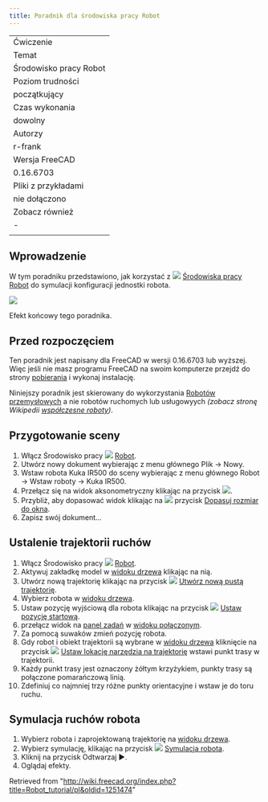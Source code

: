 ```yaml
---
title: Poradnik dla środowiska pracy Robot
---
```

|  |
| --- |
| Ćwiczenie |
| Temat |
| Środowisko pracy Robot |
| Poziom trudności |
| początkujący |
| Czas wykonania |
| dowolny |
| Autorzy |
| r-frank |
| Wersja FreeCAD |
| 0.16.6703 |
| Pliki z przykładami |
| nie dołączono |
| Zobacz również |
| *-* |
|  |

## Wprowadzenie

W tym poradniku przedstawiono, jak korzystać z ![](/images/Workbench_Robot.svg) [Środowiska pracy Robot](/Robot_Workbench/pl "Robot Workbench/pl") do symulacji konfiguracji jednostki robota.

![](/images/Robot_Tutorial_RobotSimulation.gif)

Efekt końcowy tego poradnika.

## Przed rozpoczęciem

Ten poradnik jest napisany dla FreeCAD w wersji 0.16.6703 lub wyższej. Więc jeśli nie masz programu FreeCAD na swoim
komputerze przejdź do strony [pobierania](/Download "Download") i wykonaj instalację.

Niniejszy poradnik jest skierowany do wykorzystania [Robotów przemysłowych](http://en.wikipedia.org/wiki/Industrial_robot)
a nie robotów ruchomych lub usługowyych *(zobacz stronę Wikipedii [współczesne roboty](http://en.wikipedia.org/wiki/Robot#Modern_robots))*.

## Przygotowanie sceny

1. Włącz Środowisko pracy ![](/images/Workbench_Robot.svg) [Robot](/Robot_Workbench/pl "Robot Workbench/pl").
2. Utwórz nowy dokument wybierając z menu głównego Plik → Nowy.
3. Wstaw robota Kuka IR500 do sceny wybierając z menu głównego Robot → Wstaw roboty → Kuka IR500.
4. Przełącz się na widok aksonometryczny klikając na przycisk ![](/images/View-axometric.svg).
5. Przybliż, aby dopasować widok klikając na ![](/images/Std_ViewFitAll.svg) przycisk [Dopasuj rozmiar do okna](/Std_ViewFitAll "Std ViewFitAll").
6. Zapisz swój dokument...

## Ustalenie trajektorii ruchów

1. Włącz Środowisko pracy ![](/images/Workbench_Robot.svg) [Robot](/Robot_Workbench/pl "Robot Workbench/pl").
2. Aktywuj zakładkę model w [widoku drzewa](/Tree_view/pl "Tree view/pl") klikając na nią.
3. Utwórz nową trajektorię klikając na przycisk ![](/images/Robot_CreateTrajectory.svg) [Utwórz nową pustą trajektorię](/Robot_CreateTrajectory "Robot CreateTrajectory").
4. Wybierz robota w [widoku drzewa](/Tree_view/pl "Tree view/pl").
5. Ustaw pozycję wyjściową dla robota klikając na przycisk ![](/images/Robot_SetHomePos.svg) [Ustaw pozycję startową](/Robot_SetHomePos "Robot SetHomePos").
6. przełącz widok na [panel zadań](/Task_Panel "Task Panel") w [widoku połączonym](/Combo_view/pl "Combo view/pl").
7. Za pomocą suwaków zmień pozycję robota.
8. Gdy robot i obiekt trajektorii są wybrane w [widoku drzewa](/Tree_view/pl "Tree view/pl") kliknięcie na przycisk ![](/images/Robot_InsertWaypoint.svg) [Ustaw lokację narzędzia na trajektorię](/Robot_InsertWaypoint "Robot InsertWaypoint") wstawi punkt trasy w trajektorii.
9. Każdy punkt trasy jest oznaczony żółtym krzyżykiem, punkty trasy są połączone pomarańczową linią.
10. Zdefiniuj co najmniej trzy różne punkty orientacyjne i wstaw je do toru ruchu.

## Symulacja ruchów robota

1. Wybierz robota i zaprojektowaną trajektorię na [widoku drzewa](/Tree_view/pl "Tree view/pl").
2. Wybierz symulację, klikając na przycisk ![](/images/Robot_Simulate.svg) [Symulacja robota](/Robot_Simulate "Robot Simulate").
3. Kliknij na przycisk Odtwarzaj  ▶.
4. Oglądaj efekty.

Retrieved from "<http://wiki.freecad.org/index.php?title=Robot_tutorial/pl&oldid=1251474>"